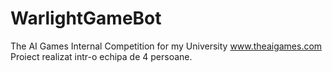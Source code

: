 # WarlightGameBot

The AI Games Internal Competition for my University www.theaigames.com
Proiect realizat intr-o echipa de 4 persoane.
